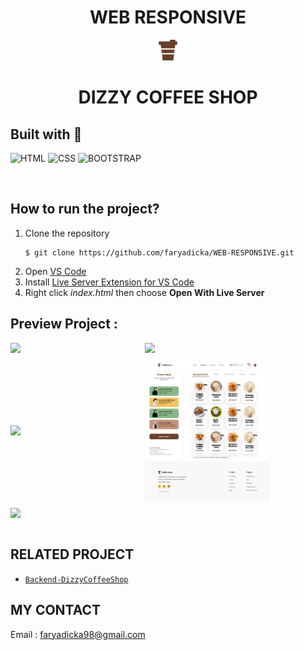 <h1 align="center">WEB RESPONSIVE</h1>

<div align="center">
  <img src="assets/img/logo.png"><h1>DIZZY COFFEE SHOP</h1>
</div>

## Built with 🧰
![HTML](https://img.shields.io/badge/V5-HTML5-orange)
![CSS](https://img.shields.io/badge/V3-CSS3-blue)
![BOOTSTRAP](https://img.shields.io/badge/V5.2-BOOTSTRAP-magenta)

<br>

## How to run the project?
1. Clone the repository
   ```
   $ git clone https://github.com/faryadicka/WEB-RESPONSIVE.git
   ```
2. Open [VS Code](https://code.visualstudio.com/)
3. Install [Live Server Extension for VS Code](https://marketplace.visualstudio.com/items?itemName=ritwickdey.LiveServer)
4. Right click _index.html_ then choose **Open With Live Server**

## Preview Project :

<div style='display:flex;row-gap:10px;column-gap:15px;align-items:center; flex-wrap:wrap'>
  <img src="assets/screenshot/signup.jpg" width="200">
  <img src="assets/screenshot/login.jpg" width="200">
  <img src="assets/screenshot/profile.jpg" width="200">
  <img src="assets/screenshot/product.jpg" width="200">
  <img src="assets/screenshot/home.jpg" width="200">
</div>

<br>

## RELATED PROJECT

* [`Backend-DizzyCoffeeShop`](https://github.com/faryadicka/DIZZY-COFFEE-BACKEND)

## MY CONTACT

Email : faryadicka98@gmail.com
